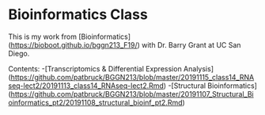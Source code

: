 # Bioinformatics Class
This is my work from [Bioinformatics] (https://bioboot.github.io/bggn213_F19/) with Dr. Barry Grant at UC San Diego.

Contents:
-[Transcriptomics & Differential Expression Analysis] (https://github.com/patbruck/BGGN213/blob/master/20191115_class14_RNAseq-lect2/20191113_class14_RNAseq-lect2.Rmd)
-[Structural Bioinformatics] (https://github.com/patbruck/BGGN213/blob/master/20191107_Structural_Bioinformatics_pt2/20191108_structural_bioinf_pt2.Rmd)


